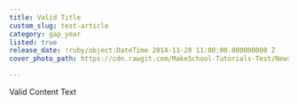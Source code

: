 ```yaml
---
title: Valid Title
custom_slug: test-article
category: gap_year
listed: true
release_date: !ruby/object:DateTime 2014-11-20 11:00:00.000000000 Z
cover_photo_path: https://cdn.rawgit.com/MakeSchool-Tutorials-Test/News_Tests/5b6f937d307b55ecd04888ed922f2931c8a74609/8c4e938e-a8bc-4303-b971-7fd868ea5865/cover_photo.jpeg

---
```

Valid Content Text